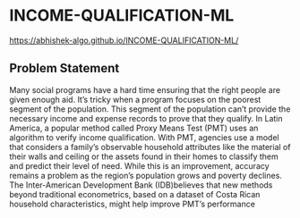 # INCOME-QUALIFICATION-ML
 https://abhishek-algo.github.io/INCOME-QUALIFICATION-ML/
## Problem Statement
Many social programs have a hard time ensuring that the right people are given enough aid. It’s 
tricky when a program focuses on the poorest segment of the population. This segment of the 
population can’t provide the necessary income and expense records to prove that they qualify.
In Latin America, a popular method called Proxy Means Test (PMT) uses an algorithm to verify 
income qualification. With PMT, agencies use a model that considers a family’s observable 
household attributes like the material of their walls and ceiling or the assets found in their homes to
classify them and predict their level of need.
While this is an improvement, accuracy remains a problem as the region’s population grows and 
poverty declines.
The Inter-American Development Bank (IDB)believes that new methods beyond traditional 
econometrics, based on a dataset of Costa Rican household characteristics, might help improve 
PMT’s performance
